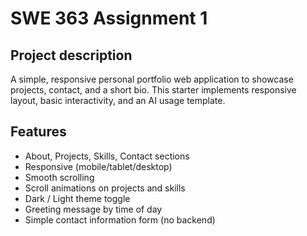 # SWE 363 Assignment 1

## Project description
A simple, responsive personal portfolio web application to showcase projects, contact, and a short bio. This starter implements responsive layout, basic interactivity, and an AI usage template.


## Features
- About, Projects, Skills, Contact sections
- Responsive (mobile/tablet/desktop)
- Smooth scrolling
- Scroll animations on projects and skills
- Dark / Light theme toggle
- Greeting message by time of day
- Simple contact information form (no backend)
